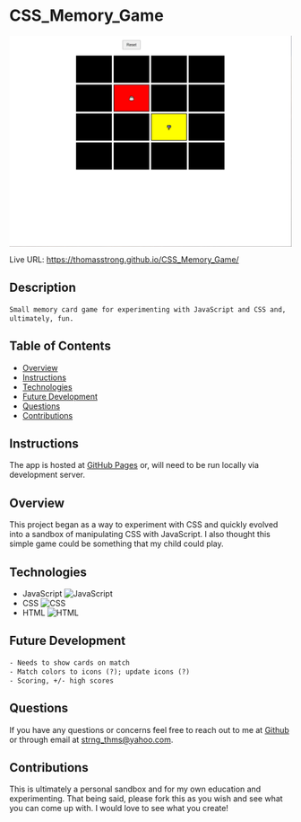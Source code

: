 # CSS_Memory_Game

<img align="center" src="/assets/cssmemgamess.png">

Live URL: https://thomasstrong.github.io/CSS_Memory_Game/

## Description

```
Small memory card game for experimenting with JavaScript and CSS and, ultimately, fun.
```

## Table of Contents

- [Overview](#overview)
- [Instructions](#instructions)
- [Technologies](#technologies)
- [Future Development](#future-development)
- [Questions](#questions)
- [Contributions](#contributions)

## Instructions

The app is hosted at [GitHub Pages](https://thomasstrong.github.io/CSS_Memory_Game/) or, will need to be run locally via development server.

## Overview

This project began as a way to experiment with CSS and quickly evolved into a sandbox of manipulating CSS with JavaScript. I also thought this simple game could be something that my child could play.

## Technologies

- JavaScript
  <img src="https://cdn.jsdelivr.net/gh/devicons/devicon/icons/javascript/javascript-original.svg" alt="JavaScript" width="5%" />
- CSS
  <img src="https://cdn.jsdelivr.net/gh/devicons/devicon/icons/css3/css3-original.svg" alt="CSS" width="5%" />
- HTML
  <img src="https://cdn.jsdelivr.net/gh/devicons/devicon/icons/html5/html5-original.svg" alt="HTML" width="5%" />

## Future Development

```
- Needs to show cards on match
- Match colors to icons (?); update icons (?)
- Scoring, +/- high scores
```

## Questions

If you have any questions or concerns feel free to reach out to me at [Github](https://github.com/ThomasStrong) or through email at <strng_thms@yahoo.com>.

## Contributions

This is ultimately a personal sandbox and for my own education and experimenting. That being said, please fork this as you wish and see what you can come up with. I would love to see what you create!
